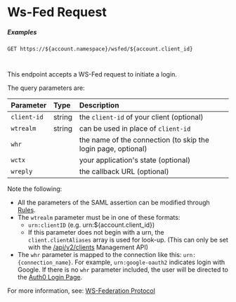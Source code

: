 # Ws-Fed Request

<h5 class="code-snippet-title">Examples</h5>

```http
GET https://${account.namespace}/wsfed/${account.client_id}
```

```shell
```

```javascript
```

This endpoint accepts a WS-Fed request to initiate a login.

The query parameters are:

| Parameter        | Type       | Description |
|:-----------------|:-----------|:------------|
| `client-id`      | string     | the `client-id` of your client (optional) |
| `wtrealm`        | string     | can be used in place of `client-id` |
| `whr`         |            | the name of the connection (to skip the login page, optional) |
| `wctx`             |            | your application's state (optional) |
| `wreply`           |            | the callback URL (optional) |

Note the following:
- All the parameters of the SAML assertion can be modified through [Rules](/rules).
- The `wtrealm` parameter must be in one of these formats:
  - `urn:clientID` (e.g. urn:${account.client_id})
  - If this parameter does not begin with a urn, the `client.clientAliases` array is used for look-up. (This can only be set with the [/api/v2/clients](/api/management/v2#!/Clients/get_clients) Management API)
- The `whr` parameter is mapped to the connection like this: `urn:{connection_name}`. For example, `urn:google-oauth2` indicates login with Google. If there is no `whr` parameter included, the user will be directed to the [Auth0 Login Page](/login_page).

For more information, see: [WS-Federation Protocol](/protocols#ws-federation)
